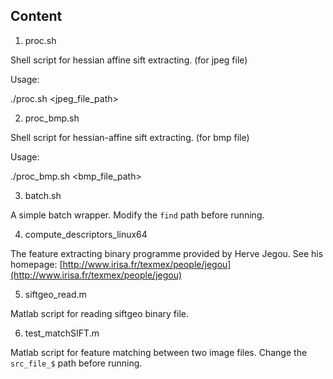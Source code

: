 ## Content

1. proc.sh

Shell script for hessian affine sift extracting. (for jpeg file)

Usage:

./proc.sh <jpeg_file_path>

2. proc_bmp.sh

Shell script for hessian-affine sift extracting. (for bmp file)

Usage:

./proc_bmp.sh <bmp_file_path>


3. batch.sh

A simple batch wrapper. Modify the `find` path before running.

4. compute_descriptors_linux64

The feature extracting binary programme provided by Herve Jegou. See his homepage: [http://www.irisa.fr/texmex/people/jegou](http://www.irisa.fr/texmex/people/jegou)

5. siftgeo_read.m

Matlab script for reading siftgeo binary file.

6. test_matchSIFT.m

Matlab script for feature matching between two image files. Change the `src_file_$` path before running.
